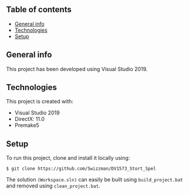 ## Table of contents
* [General info](#general-info)
* [Technologies](#technologies)
* [Setup](#setup)

## General info
This project has been developed using Visual Studio 2019. 
	
## Technologies
This project is created with:
* Visual Studio 2019
* DirectX: 11.0
* Premake5
	
## Setup
To run this project, clone and install it locally using:

```
$ git clone https://github.com/Swizzman/DV1573_Stort_Spel
```
The solution `(Workspace.sln)` can easily be built using `build_project.bat` and removed using `clean_project.bat`.
